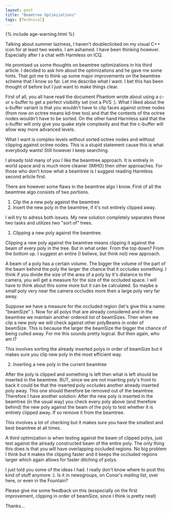 ```yaml
---
layout: post
title: "Beamtree Optimizations"
tags: [Technical]
---
```


{% include age-warning.html %}            

Talking about summer laziness, I haven't doubleclicked on my visual C++ icon for at least two weeks. I am ashamed. I have been thinking however. Especially after I a chat with Harmless on ICQ. 

He promised us some thoughts on beamtree optimizations in his third article. I decided to ask him about the optimizations and he gave me some hints. That got me to think up some major improvements on the beamtree scheme that I know so far. Let me describe what I want. I bet this has been thought of before but I just want to make things clear. 

First of all, you all have read the document Phantom wrote about using a c- or s-buffer to get a perfect visibility set (not a PVS :). What I liked about the s-buffer variant is that you wouldn't have to clip faces against octree nodes (from now on octree means kd-tree too) and that the contents of the octree nodes wouldn't have to be sorted. On the other hand Harmless said that the s-buffer will only give you quake style complexity and that the c-buffer will allow way more advanced levels. 

What I want is complex levels without sorted octree nodes and without clipping against octree nodes. This is a stupid statement cause this is what everybody wants! Still however I keep searching. 

I already told many of you I like the beamtree approach. It is entirely in world space and is much more cleaner (IMHO) then other approaches. For those who don't know what a beamtree is I suggest reading Harmless second article first. 

There are however some flaws in the beamtree algo I know. First of all the beamtree algo consists of two portions. 

1. Clip the a new poly against the beamtree
2. Insert the new poly in the beamtree, if it's not entirely clipped away. 

I will try to adress both issues. My new solution completely separates these two tasks and utilizes two "sort of" trees. 

1. Clipping a new poly against the beamtree. 

Clipping a new poly against the beamtree means clipping it against the beam of every poly in the tree. But in what order. From the top down? From the bottom up. I suggest an entire (I believe, but think not) new approach. 

A beam of a poly has a certain volume. The bigger the volume of the part of the beam behind the poly the larger the chance that it occludes something. I think if you divide the size of the area of a poly by it's distance to the camera, you will get a measure for the size of the occluded space. I will have to think about this some more but it can be calculated. So maybe a small poly very near the camera occludes more then a large poly very far away. 

Suppose we have a measure for the occluded region (let's give this a name: "beamSize" ). Now for all polys that are already considered and in the beamtree we maintain another ordered list of beamSizes. Then when we clip a new poly we will check against other polyBeams in order of beamSize. This is because the larger the beamSize the bigger the chance of being culled away. For me this sounds pretty logical. But then again, who am I? 

This involves sorting the already inserted polys in order of beamSize but it makes sure you clip new poly in the most efficient way. 

2. Inserting a new poly in the current beamtree 

After the poly is clipped and something is left then what is left should be inserted in the beamtree. BUT, since we are not inserting poly's front to back it could be that the inserted poly occludes another already inserted poly away. This one should therefore be removed out of the beamtree. Therefore I have another solution: After the new poly is inserted in the beamtree (in the usual way) you check every poly above (and therefore behind) the new poly against the beam of the poly to test whether it is entirely clipped away. If so remove it from the beamtree. 

This involves a lot of checking but it makes sure you have the smallest and best beamtree at all times. 

A third optimization is when testing against the beam of clipped polys, just test against the already constructed beam of the entire poly. The only thing this does is that you will have overlapping occluded regions. No big problem I think but it makes the clipping faster and it keeps the occluded regions larger which again allows for faster ditching of polys. 

I just told you some of the ideas I had. I really don't know where to post this kind of stuff anymore :). Is it in newsgroups, on Conor's mailing list, over here, or even in the Fountain? 

Please give me some feedback on this (esspecially on the first improvement, clipping in order of beamSize, since I think is pretty neat) 

Thanks...
